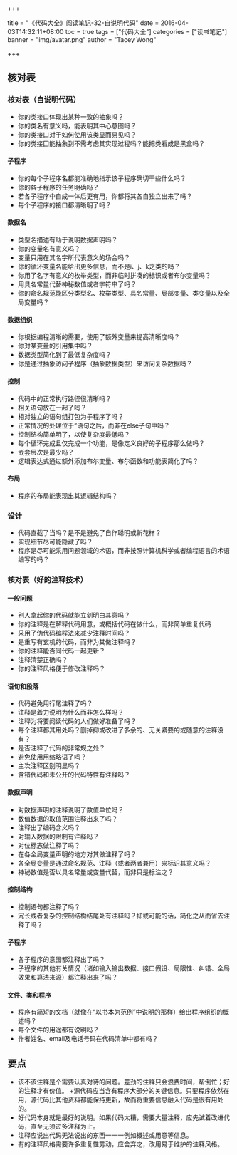 +++

title = "《代码大全》阅读笔记-32-自说明代码"
date = 2016-04-03T14:32:11+08:00
toc = true
tags = ["代码大全"]
categories = ["读书笔记"]
banner = "img/avatar.png"
author = "Tacey Wong"

+++

## 核对表

### 核对表（自说明代码）

+ 你的类接口体现出某种一致的抽象吗？
+ 你的类名有意义吗，能表明其中心意图吗？
+ 你的类接凵对于如何使用该类显而易见吗？
+ 你的类接囗能抽象到不需考虑其实现过程吗？能把类看成是黑盒吗？

#### 子程序

+ 你的每个子程序名都能准确地指示该子程序确切干些什么吗？
+ 你的各子程序的任务明确吗？
+ 若各子程序中自成一体后更有用，你都将其各自独立出来了吗？
+ 每个子程序的接口都清晰明了吗？

#### 数据名

+ 类型名描述有助于说明数据声明吗？
+ 你的变量名有意义吗？
+ 变量只用在其名字所代表意义的场合吗？
+ 你的循环变量名能给出更多信息，而不是i、j、k之类的吗？
+ 你用了名字有意义的枚举类型，而非临时拼凑的标识或者布尔变量吗？
+ 用具名常量代替神秘数值或者字符串了吗？
+ 你的命名规范能区分类型名、枚举类型、具名常量、局部变量、类变量以及全局变量吗？

#### 数据组织

+ 你根据编程清晰的需要，使用了额外变量来提高清晰度吗？
+ 你对某变量的引用集中吗？
+ 数据类型简化到了最低复杂度吗？
+ 你是通过抽象访问子程序（抽象数据类型）来访问复杂数据吗？

#### 控制

+ 代码中的正常执行路径很清晰吗？
+ 相关语句放在一起了吗？
+ 相对独立的语句组打包为子程序了吗？
+ 正常情况的处理位于“语句之后，而非在else子句中吗？
+ 控制结构简单明了，以使复杂度最低吗？
+ 每个循环完成且仅完成一个功能，是像定义良好的子程序那么做吗？
+ 嵌套层次是最少吗？
+ 逻辑表达式通过额外添加布尔变量、布尔函数和功能表简化了吗？

#### 布局

+ 程序的布局能表现出其逻辑结构吗？

### 设计

+ 代码直截了当吗？是不是避免了自作聪明或新花样？
+ 实现细节尽可能隐藏了吗？
+ 程序是尽可能采用问题领域的术语，而非按照计算机科学或者编程语言的术语编写的吗？

### 核对表（好的注释技术）

#### 一般问题

+ 别人拿起你的代码就能立刻明白其意吗？
+ 你的注释是在解释代码用意，或概括代码在做什么，而非简单重复代码
+ 采用了伪代码编程法来减少注释时间吗？
+ 是重写有玄机的代码，而非为其做注释吗？
+ 你的注释能否同代码一起更新？
+ 注释清楚正确吗？
+ 你的注释风格便于修改注释吗？

#### 语旬和段落

+ 代码避免用行尾注释了吗？
+ 注释是着力说明为什么而非怎么样吗？
+ 注释为将要阅读代码的人们做好准备了吗？
+ 每个注释都其用处吗？删掉抑或改进了多余的、无关紧要的或随意的注释没有？
+ 是否注释了代码的非常规之处？
+ 避免使用用缩略语了吗？
+ 主次注释区别明显吗？
+ 含错代码和未公开的代码特性有注释吗？

#### 数据声明

+ 对数据声明的注释说明了数值单位吗？
+ 数值数据的取值范围注释出来了吗？
+ 注释出了编码含义吗？
+ 对输入数据的限制有注释吗？
+ 对位标志做注释了吗？
+ 在各全局变量声明的地方对其做注释了吗？
+ 各全局变量是通过命名规范、注释（或者两者兼用）来标识其意义吗？
+ 神秘数值是否以具名常量或变量代替，而非只是标注之？

#### 控制结构

+ 控制语句都注释了吗？
+ 冗长或者复杂的控制结构结尾处有注释吗？抑或可能的话，简化之从而省去注释了吗？

#### 子程序

+ 各子程序的意图都注释出了吗？
+ 子程序的其他有关情况（诸如输入输出数据、接口假设、局限性、纠错、全局效果和算法来源）都注释出来了吗？

#### 文件、类和程序

+ 程序有简短的文档（就像在“以书本为范例”中说明的那样）给出程序组织的概述吗？
+ 每个文件的用途都有说明吗？
+ 作者姓名、email及电话号码在代码清单中都有吗？

## 要点

+ 该不该注释是个需要认真对待的问题。差劲的注释只会浪费时间，帮倒忙；好的注释才有价值。
+源代码应当含有程序大部分的关键信息。只要程序依然在用，源代码比其他资料都能保持更新，故而将重要信息融入代码是很有用处的。
+ 好代码本身就是最好的说明。如果代码太糟，需要大量注释，应先试着改进代码，直至无须过多注释为止。
+ 注释应说出代码无法说出的东西一一一例如概述或用意等信息。
+ 有的注释风格需要许多重复性劳动，应舍弃之，改用易于维护的注释风格。